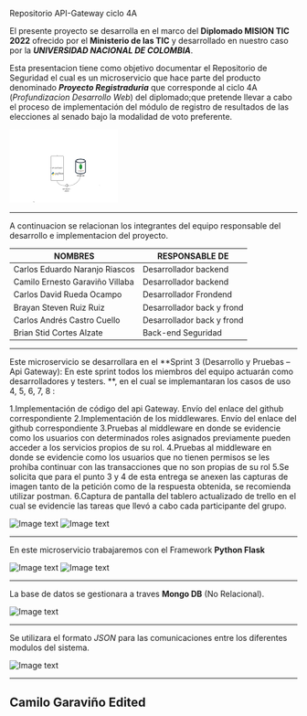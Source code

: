  Repositorio API-Gateway ciclo 4A

El presente proyecto se desarrolla en el marco del **Diplomado MISION TIC 2022** ofrecido por el **Ministerio de las TIC**
y desarrollado en nuestro caso por la **_UNIVERSIDAD NACIONAL DE COLOMBIA_**.

Esta presentacion tiene como objetivo documentar el Repositorio de Seguridad el cual es un microservicio que hace parte del producto denominado **_Proyecto Registraduria_** que corresponde al ciclo 4A (_Profundizacion Desarrollo Web_) del diplomado;que pretende llevar a cabo el proceso de implementación del módulo de registro de resultados de las elecciones al senado bajo la modalidad de voto preferente.

![Image text](https://github.com/carlosnaranjo193/carlosnaranjo193-API-Gateway/blob/main/imagenes/Micro%20Api-Gateway.png)

_ _ _
A continuacion se relacionan los integrantes del equipo responsable del desarrollo e implementacion del proyecto.

| NOMBRES                          | RESPONSABLE DE           |
|------------------------------    |--------------------------|
| Carlos Eduardo Naranjo Riascos   |Desarrollador backend     |
| Camilo Ernesto Garaviño Villaba  |Desarrollador backend     |
| Carlos David Rueda Ocampo 	   |Desarrollador Frondend    |
| Brayan Steven Ruiz Ruiz          |Desarrollador back y frond|
| Carlos Andrés  Castro Cuello     |Desarrollador back y frond|
| Brian Stid Cortes Alzate         |Back-end Seguridad        |
_ _ _

Este microservicio se desarrollara en el **Sprint 3 (Desarrollo y Pruebas – Api Gateway): En este sprint todos los miembros del equipo actuarán como desarrolladores y testers. **, en el cual se implemantaran los casos de uso 4, 5, 6, 7, 8 :

1.Implementación de código del api Gateway. Envío del enlace del github correspondiente 
2.Implementación de los middlewares. Envío del enlace del github correspondiente
3.Pruebas al middleware en donde se evidencie como los usuarios con determinados roles asignados previamente pueden acceder a los servicios propios de su rol.
4.Pruebas al middleware en donde se evidencie como los usuarios que no tienen permisos se les prohíba continuar con las transacciones  que no son propias de su rol 
5.Se solicita que para el punto 3 y 4 de esta entrega  se anexen las capturas de imagen tanto de la petición como de la respuesta obtenida, se recomienda utilizar postman.
6.Captura de pantalla del tablero actualizado de trello en el cual se evidencie las tareas que llevó a cabo cada participante del grupo.


![Image text](https://github.com/carlosnaranjo193/repositorio-de-resultados-ciclo-4/blob/main/imagenes/1.jpeg) ![Image text](https://github.com/carlosnaranjo193/repositorio-de-resultados-ciclo-4/blob/main/imagenes/Micro%20result.png)

***

En este microservicio trabajaremos con el Framework **Python Flask** 

![Image text](https://github.com/carlosnaranjo193/repositorio-de-resultados-ciclo-4/blob/main/imagenes/python.png) ![Image text](https://github.com/carlosnaranjo193/repositorio-de-resultados-ciclo-4/blob/main/imagenes/flask.png)

***
La base de datos se gestionara a traves **Mongo DB** (No Relacional).

![Image text](https://github.com/carlosnaranjo193/repositorio-de-resultados-ciclo-4/blob/main/imagenes/MongoDB.png)

***
Se utilizara el formato _JSON_ para las comunicaciones entre los diferentes modulos del sistema.

![Image text](https://github.com/carlosnaranjo193/repositorio-de-resultados-ciclo-4/blob/main/imagenes/JSON.png)


***


## Camilo Garaviño Edited